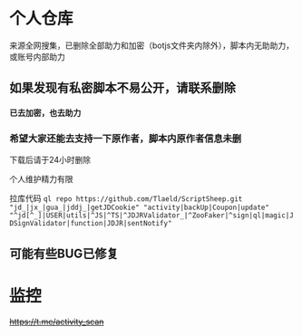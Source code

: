 # 个人仓库
来源全网搜集，已删除全部助力和加密（botjs文件夹内除外），脚本内无助助力，或账号内部助力

## 如果发现有私密脚本不易公开，请联系删除

#### 已去加密，也去助力

### 希望大家还能去支持一下原作者，脚本内原作者信息未删

下载后请于24小时删除

个人维护精力有限

拉库代码
`ql repo https://github.com/Tlaeld/ScriptSheep.git "jd_|jx_|gua_|jddj_|getJDCookie" "activity|backUp|Coupon|update" "^jd[^_]|USER|utils|^JS|^TS|^JDJRValidator_|^ZooFaker|^sign|ql|magic|JDSignValidator|function|JDJR|sentNotify"`

## 可能有些BUG已修复

# ~~监控~~
~~https://t.me/activity_scan~~
